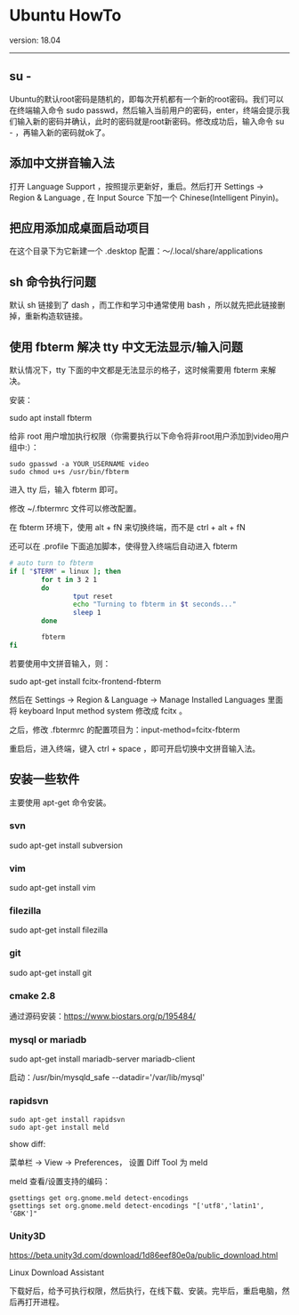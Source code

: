 # Ubuntu HowTo

version: 18.04

---

## su -

Ubuntu的默认root密码是随机的，即每次开机都有一个新的root密码。我们可以在终端输入命令 sudo passwd，然后输入当前用户的密码，enter，终端会提示我们输入新的密码并确认，此时的密码就是root新密码。修改成功后，输入命令 su - ，再输入新的密码就ok了。

## 添加中文拼音输入法

打开 Language Support ，按照提示更新好，重启。然后打开 Settings -> Region & Language , 在 Input Source 下加一个 Chinese(Intelligent Pinyin)。

## 把应用添加成桌面启动项目

在这个目录下为它新建一个 .desktop 配置：～/.local/share/applications

## sh 命令执行问题

默认 sh 链接到了 dash ，而工作和学习中通常使用 bash ，所以就先把此链接删掉，重新构造软链接。

## 使用 fbterm 解决 tty 中文无法显示/输入问题

默认情况下，tty 下面的中文都是无法显示的格子，这时候需要用 fbterm 来解决。

安装：

sudo apt install fbterm

给非 root 用户增加执行权限（你需要执行以下命令将非root用户添加到video用户组中:）：

```
sudo gpasswd -a YOUR_USERNAME video
sudo chmod u+s /usr/bin/fbterm
```

进入 tty 后，输入 fbterm 即可。

修改 ~/.fbtermrc 文件可以修改配置。

在 fbterm 环境下，使用 alt + fN 来切换终端，而不是 ctrl + alt + fN

还可以在 .profile 下面追加脚本，使得登入终端后自动进入 fbterm

```bash
# auto turn to fbterm
if [ "$TERM" = linux ]; then
        for t in 3 2 1
        do
                tput reset
                echo "Turning to fbterm in $t seconds..."
                sleep 1
        done

        fbterm
fi
```

若要使用中文拼音输入，则：

sudo apt-get install fcitx-frontend-fbterm

然后在 Settings -> Region & Language -> Manage Installed Languages 里面将 keyboard Input method system 修改成 fcitx 。

之后，修改 .fbtermrc 的配置项目为：input-method=fcitx-fbterm

重启后，进入终端，键入 ctrl + space ，即可开启切换中文拼音输入法。

## 安装一些软件

主要使用 apt-get 命令安装。

### svn

sudo apt-get install subversion

### vim

sudo apt-get install vim

### filezilla

sudo apt-get install filezilla

### git

sudo apt-get install git

### cmake 2.8

通过源码安装：https://www.biostars.org/p/195484/

### mysql or mariadb

sudo apt-get install mariadb-server mariadb-client

启动：/usr/bin/mysqld_safe --datadir='/var/lib/mysql'

### rapidsvn

```
sudo apt-get install rapidsvn
sudo apt-get install meld
```

show diff:

菜单栏 -> View -> Preferences， 设置 Diff Tool 为 meld

meld 查看/设置支持的编码：

```
gsettings get org.gnome.meld detect-encodings
gsettings set org.gnome.meld detect-encodings "['utf8','latin1', 'GBK']"
```

### Unity3D

https://beta.unity3d.com/download/1d86eef80e0a/public_download.html

Linux Download Assistant

下载好后，给予可执行权限，然后执行，在线下载、安装。完毕后，重启电脑，然后再打开进程。